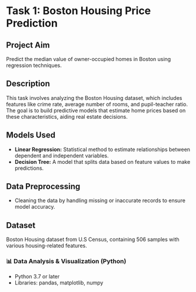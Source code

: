 
# Task 1: Boston Housing Price Prediction

## Project Aim
Predict the median value of owner-occupied homes in Boston using regression techniques.

## Description
This task involves analyzing the Boston Housing dataset, which includes features like crime rate, average number of rooms, and pupil-teacher ratio. The goal is to build predictive models that estimate home prices based on these characteristics, aiding real estate decisions.

## Models Used
- **Linear Regression:** Statistical method to estimate relationships between dependent and independent variables.  
- **Decision Tree:** A model that splits data based on feature values to make predictions.

## Data Preprocessing
- Cleaning the data by handling missing or inaccurate records to ensure model accuracy.

## Dataset
Boston Housing dataset from U.S Census, containing 506 samples with various housing-related features.
### 📊 Data Analysis & Visualization (Python)
- Python 3.7 or later
- Libraries: pandas, matplotlib, numpy
